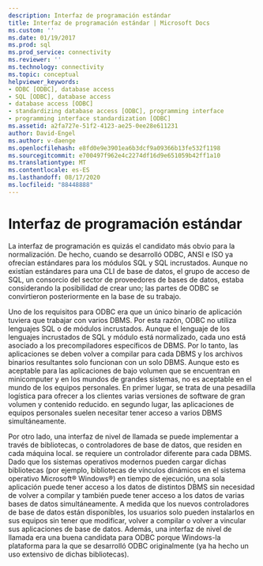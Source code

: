 ```yaml
---
description: Interfaz de programación estándar
title: Interfaz de programación estándar | Microsoft Docs
ms.custom: ''
ms.date: 01/19/2017
ms.prod: sql
ms.prod_service: connectivity
ms.reviewer: ''
ms.technology: connectivity
ms.topic: conceptual
helpviewer_keywords:
- ODBC [ODBC], database access
- SQL [ODBC], database access
- database access [ODBC]
- standardizing database access [ODBC], programming interface
- programming interface standardization [ODBC]
ms.assetid: a2fa727e-51f2-4123-ae25-0ee28e611231
author: David-Engel
ms.author: v-daenge
ms.openlocfilehash: e8fd0e9e3901ea6b3dcf9a09366b13fe532f1198
ms.sourcegitcommit: e700497f962e4c2274df16d9e651059b42ff1a10
ms.translationtype: MT
ms.contentlocale: es-ES
ms.lasthandoff: 08/17/2020
ms.locfileid: "88448888"
---
```

# <a name="standard-programming-interface"></a>Interfaz de programación estándar
La interfaz de programación es quizás el candidato más obvio para la normalización. De hecho, cuando se desarrolló ODBC, ANSI e ISO ya ofrecían estándares para los módulos SQL y SQL incrustados. Aunque no existían estándares para una CLI de base de datos, el grupo de acceso de SQL, un consorcio del sector de proveedores de bases de datos, estaba considerando la posibilidad de crear uno; las partes de ODBC se convirtieron posteriormente en la base de su trabajo.  
  
 Uno de los requisitos para ODBC era que un único binario de aplicación tuviera que trabajar con varios DBMS. Por esta razón, ODBC no utiliza lenguajes SQL o de módulos incrustados. Aunque el lenguaje de los lenguajes incrustados de SQL y módulo está normalizado, cada uno está asociado a los precompiladores específicos de DBMS. Por lo tanto, las aplicaciones se deben volver a compilar para cada DBMS y los archivos binarios resultantes solo funcionan con un solo DBMS. Aunque esto es aceptable para las aplicaciones de bajo volumen que se encuentran en minicomputer y en los mundos de grandes sistemas, no es aceptable en el mundo de los equipos personales. En primer lugar, se trata de una pesadilla logística para ofrecer a los clientes varias versiones de software de gran volumen y contenido reducido. en segundo lugar, las aplicaciones de equipos personales suelen necesitar tener acceso a varios DBMS simultáneamente.  
  
 Por otro lado, una interfaz de nivel de llamada se puede implementar a través de bibliotecas, o controladores de base de datos, que residen en cada máquina local. se requiere un controlador diferente para cada DBMS. Dado que los sistemas operativos modernos pueden cargar dichas bibliotecas (por ejemplo, bibliotecas de vínculos dinámicos en el sistema operativo Microsoft® Windows®) en tiempo de ejecución, una sola aplicación puede tener acceso a los datos de distintos DBMS sin necesidad de volver a compilar y también puede tener acceso a los datos de varias bases de datos simultáneamente. A medida que los nuevos controladores de base de datos están disponibles, los usuarios solo pueden instalarlos en sus equipos sin tener que modificar, volver a compilar o volver a vincular sus aplicaciones de base de datos. Además, una interfaz de nivel de llamada era una buena candidata para ODBC porque Windows-la plataforma para la que se desarrolló ODBC originalmente (ya ha hecho un uso extensivo de dichas bibliotecas).
